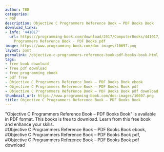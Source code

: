 ```yaml
---
author: TBD
categories:
- PDF
description: Objective C Programmers Reference Book – PDF Books Book
download_links:
- info: '441017'
  url: https://programming-book.com/download/2017/ComputerBooks/441017/Objective C
    Programmers Reference Book - PDF Books.pdf
image: https://www.programming-book.com/doc-images/10697.png
layout: post
permalink: /objective-c-programmers-reference-book-pdf-books-book.html
tags:
- free book download
- free pdf download
- free programming ebook
- pdf free
- Objective C Programmers Reference Book – PDF Books Book ebook
- Objective C Programmers Reference Book – PDF Books Book pdf
- Objective C Programmers Reference Book – PDF Books Book pdf download
thumbnail_url: https://www.programming-book.com/doc-images/10697.png
title: Objective C Programmers Reference Book – PDF Books Book
---
```


 
<div class="item-desc text-justify">
  "Objective C Programmers Reference Book – PDF Books Book" is available in PDF format. This books is free to download. Learn from this free book and enhance your skills.
  <br>
  #Objective C Programmers Reference Book – PDF Books Book ebook, #Objective C Programmers Reference Book – PDF Books Book pdf, #Objective C Programmers Reference Book – PDF Books Book pdf download
</div>